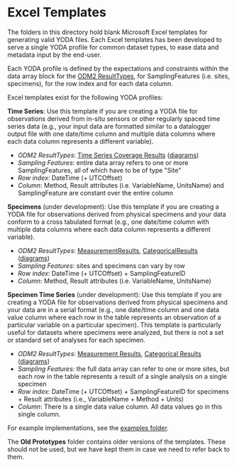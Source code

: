 Excel Templates
===============
The folders in this directory hold blank Microsoft Excel templates for generating valid YODA files. Each Excel templates has been developed to serve a single YODA profile for common dataset types, to ease data and metadata input by the end-user.

Each YODA profile is defined by the expectations and constraints within the data array block for the [ODM2 ResultTypes](https://github.com/ODM2/ODM2/blob/master/doc/ODM2Docs/ext_results.md), for SamplingFeatures (i.e. sites, specimens), for the row index and for each data column.

Excel templates exist for the following YODA profiles:

**Time Series**: Use this template if you are creating a YODA file for observations derived from in-situ sensors or other regularly spaced time series data (e.g., your input data are formatted similar to a datalogger output file with one date/time column and multiple data columns where each data column represents a different variable).

* *ODM2 ResultTypes*: [Time Series Coverage Results](https://github.com/ODM2/ODM2/blob/master/doc/ODM2Docs/ext_results_timeseries.md) ([diagrams](http://odm2.github.io/ODM2/schemas/ODM2_Current/diagrams/ODM2Results.html))
* *Sampling Features*: entire data array refers to one or more SamplingFeatures, all of which have to be of type "Site"
* *Row index*: DateTime (+ UTCOffset)
* *Column*: Method, Result attributes (i.e. VariableName, UnitsName) and SamplingFeature are constant over the entire column

**Specimens** (under development):  Use this template if you are creating a YODA file for observations derived from physical specimens and your data conform to a cross tabulated format (e.g., one date/time column with multiple data columns where each data column represents a different variable).

* *ODM2 ResultTypes*: [MeasurementResults](https://github.com/ODM2/ODM2/blob/master/doc/ODM2Docs/ext_results_measurement.md), [CategoricalResults](https://github.com/ODM2/ODM2/blob/master/doc/ODM2Docs/ext_results_categorical.md) ([diagrams](http://odm2.github.io/ODM2/schemas/ODM2_Current/diagrams/ODM2Results.html))
* *Sampling Features*: sites and specimens can vary by row
* *Row index*: DateTime (+ UTCOffset) + SamplingFeatureID
* *Column*: Method, Result attributes (i.e. VariableName, UnitsName)

**Specimen Time Series** (under development):  Use this template if you are creating a YODA file for observations derived from physical specimens and your data are in a serial format (e.g., one date/time column and one data value column where each row in the table represents an observation of a particular variable on a particular specimen). This template is particularly useful for datasets where specimens were analyzed, but there is not a set or standard set of analyses for each specimen.

* *ODM2 ResultTypes*: [Measurement Results](https://github.com/ODM2/ODM2/blob/master/doc/ODM2Docs/ext_results_measurement.md), [Categorical Results](https://github.com/ODM2/ODM2/blob/master/doc/ODM2Docs/ext_results_categorical.md) ([diagrams](http://odm2.github.io/ODM2/schemas/ODM2_Current/diagrams/ODM2Results.html))
* *Sampling Features*: the full data array can refer to one or more sites, but each row in the table represents a result of a single analysis on a single specimen
* *Row index*: DateTime (+ UTCOffset) + SamplingFeatureID for specimens + Result attributes (i.e., VariableName + Method + Units)
* *Column*: There is a single data value column. All data values go in this single column.

For example implementations, see the [examples folder](https://github.com/ODM2/YODA-File/tree/master/examples).

The **Old Prototypes** folder contains older versions of the templates.  These should not be used, but we have kept them in case we need to refer back to them.
